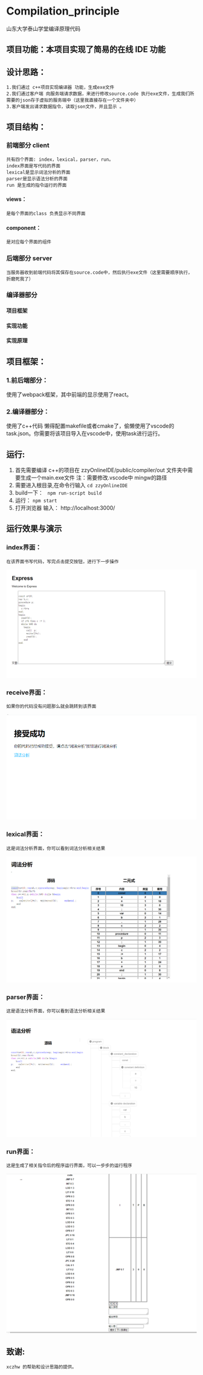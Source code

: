# Compilation_principle
山东大学泰山学堂编译原理代码

## 项目功能：本项目实现了简易的在线 IDE 功能

## 设计思路：
    1.我们通过 c++项目实现编译器 功能，生成exe文件 
    2.我们通过客户端 向服务端请求数据，来进行修改source.code 执行exe文件，生成我们所需要的json存于虚拟的服务端中（这里我直接存在一个文件夹中）
    3.客户端发出请求数据指令，读取json文件，并且显示 。

## 项目结构：

### 前端部分 client
    共有四个界面: index，lexical，parser，run。
    index界面是写代码的界面
    lexical是显示词法分析的界面
    parser是显示语法分析的界面
    run 是生成的指令运行的界面

#### views：
    是每个界面的class 负责显示不同界面 

#### component：
    是对应每个界面的组件

### 后端部分 server
    当服务器收到前端代码将其保存在source.code中，然后执行exe文件（这里需要顺序执行，折磨死我了）

#### 

### 编译器部分

#### 项目框架

#### 实现功能

#### 实现原理

## 项目框架：
### 1.前后端部分：
使用了webpack框架，其中前端的显示使用了react。
### 2.编译器部分：
使用了c++代码
懒得配置makefile或者cmake了，偷懒使用了vscode的task.json。你需要将该项目导入在vscode中，使用task进行运行。


## 运行:
1. 首先需要编译 c++的项目在 zzyOnlineIDE/public/compiler/out 文件夹中需要生成一个main.exe文件
注：需要修改.vscode中 mingw的路径
2. 需要进入根目录,在命令行输入
    `cd zzyOnlineIDE`
3. build一下：
    ` npm run-script build`
4.  运行：
    `npm start`
5. 打开浏览器 输入：
    http://localhost:3000/

## 运行效果与演示

### index界面：
    在该界面书写代码，写完点击提交按钮，进行下一步操作
![image](https://github.com/zhangzuyuan/Compilation_principle/blob/master/image/index.png)

### receive界面：
    如果你的代码没有问题那么就会跳转到该界面
![image](https://github.com/zhangzuyuan/Compilation_principle/blob/master/image/receive.png)

### lexical界面：
    这是词法分析界面，你可以看到词法分析相关结果
![image](https://github.com/zhangzuyuan/Compilation_principle/blob/master/image/lexical.png)

### parser界面：
    这是语法分析界面，你可以看到语法分析相关结果
![image](https://github.com/zhangzuyuan/Compilation_principle/blob/master/image/parser.png)

### run界面：
    这是生成了相关指令后的程序运行界面，可以一步步的运行程序
![image](https://github.com/zhangzuyuan/Compilation_principle/blob/master/image/run.png)

## 致谢:
    xczhw 的帮助和设计思路的提供。